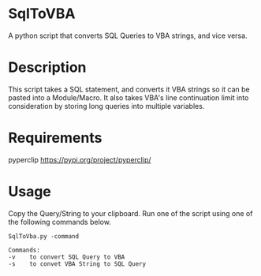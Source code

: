 # SqlToVBA
A python script that converts SQL Queries to VBA strings, and vice versa.

# Description
This script takes a SQL statement, and converts it VBA strings so it can be pasted into a Module/Macro. It also takes VBA's line continuation limit into consideration by storing long queries into multiple variables.

# Requirements
pyperclip https://pypi.org/project/pyperclip/

# Usage
Copy the Query/String to your clipboard. Run one of the script using one of the following commands below.
```
SqlToVba.py -command

Commands:
-v    to convert SQL Query to VBA
-s    to convet VBA String to SQL Query
```
